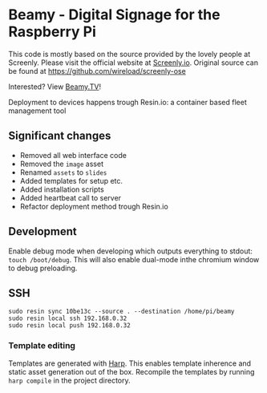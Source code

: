 # Beamy - Digital Signage for the Raspberry Pi

This code is mostly based on the source provided by the lovely people at Screenly. Please visit the official website at [Screenly.io](http://www.screenly.io). Original source can be found at https://github.com/wireload/screenly-ose

Interested? View [Beamy.TV](https://beamy.tv)!

Deployment to devices happens trough Resin.io: a container based fleet management tool

## Significant changes
- Removed all web interface code
- Removed the `image` asset
- Renamed `assets` to `slides`
- Added templates for setup etc.
- Added installation scripts
- Added heartbeat call to server
- Refactor deployment method trough Resin.io

## Development
Enable debug mode when developing which outputs everything to stdout: `touch /boot/debug`. This will also enable dual-mode inthe chromium window to debug preloading.

## SSH
```
sudo resin sync 10be13c --source . --destination /home/pi/beamy
sudo resin local ssh 192.168.0.32
sudo resin local push 192.168.0.32
```

### Template editing
Templates are generated with [Harp](http://harpjs.com/). This enables template inherence and static asset generation out of the box.
Recompile the templates by running `harp compile` in the project directory.
